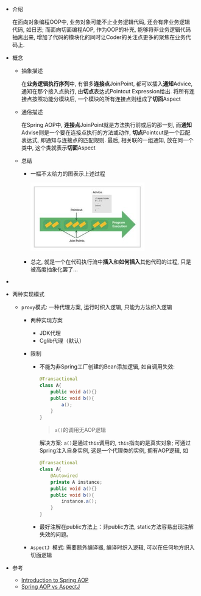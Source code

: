 * 介绍

  在面向对象编程OOP中, 业务对象可能不止业务逻辑代码, 还会有非业务逻辑代码, 如日志; 而面向切面编程AOP, 作为OOP的补充, 能够将非业务逻辑代码抽离出来, 增加了代码的模块化的同时让Coder的关注点更多的聚焦在业务代码上.

* 概念

  * 抽象描述

    在**业务逻辑执行序列**中, 有很多**连接点**JoinPoint, 都可以插入**通知**Advice, 通知在那个接入点执行, 由**切点**表达式Pointcut Expression给出. 将所有连接点按照功能分模块后, 一个模块的所有连接点则组成了**切面**Aspect

  * 通俗描述

    在Spring AOP中, **连接点**JoinPoint就是方法执行前或后的那一刻, 而**通知**Advise则是一个要在连接点执行的方法或动作, **切点**Pointcut是一个匹配表达式, 即通知与连接点的匹配规则. 最后, 相关联的一组通知, 放在同一个类中, 这个类就表示**切面**Aspect

  * 总结

    * 一幅不太给力的图表示上述过程

       ![img](.Spring%20AOP/Program_Execution-300x180.jpg) 

    * 总之, 就是一个在代码执行流中**插入**和**如何插入**其他代码的过程, 只是被高度抽象化罢了...

* 

* 两种实现模式

  * `proxy`模式: 一种代理方案, 运行时织入逻辑, 只能为方法织入逻辑

    * 两种实现方案
      * JDK代理
      * Cglib代理（默认）

    * 限制

      * 不能为非Spring工厂创建的Bean添加逻辑, 如自调用失效:

        ```java
        @Transactional
        class A{
            public void a(){}
            public void b(){
                a();
            }
        }
        ```

        > `a()`的调用无AOP逻辑

        解决方案: `a()`是通过`this`调用的, `this`指向的是真实对象; 可通过Spring注入自身实例, 这是一个代理类的实例, 拥有AOP逻辑, 如

        ```java
        @Transactional
        class A{
            @Autowired
            private A instance;
            public void a(){}
            public void b(){
                instance.a();
            }
        }
        ```

      * 最好注解在public方法上：非public方法, static方法容易出现注解失效的问题。

    * `AspectJ `模式: 需要额外编译器, 编译时织入逻辑, 可以在任何地方织入切面逻辑

* 参考
  * [Introduction to Spring AOP](https://www.baeldung.com/spring-aop)
  * [Spring AOP vs AspectJ](https://stackoverflow.com/questions/1606559/spring-aop-vs-aspectj)

